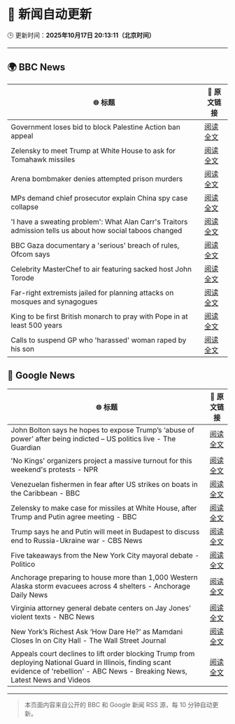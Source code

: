 # 🧠 新闻自动更新

🕒 更新时间：**2025年10月17日 20:13:11（北京时间）**

---

## 🌍 BBC News

| 🌐 标题 | 🔗 原文链接 |
|--------|-------------|
| Government loses bid to block Palestine Action ban appeal | [阅读全文](https://www.bbc.com/news/articles/ce9dg5v43vmo?at_medium=RSS&at_campaign=rss) |
| Zelensky to meet Trump at White House to ask for Tomahawk missiles | [阅读全文](https://www.bbc.com/news/articles/crmxz37nv3zo?at_medium=RSS&at_campaign=rss) |
| Arena bombmaker denies attempted prison murders | [阅读全文](https://www.bbc.com/news/articles/c0mxz2j8jw4o?at_medium=RSS&at_campaign=rss) |
| MPs demand chief prosecutor explain China spy case collapse | [阅读全文](https://www.bbc.com/news/articles/cvgd5jgzdweo?at_medium=RSS&at_campaign=rss) |
| 'I have a sweating problem': What Alan Carr's Traitors admission tells us about how social taboos changed | [阅读全文](https://www.bbc.com/news/articles/cwy51pgql7eo?at_medium=RSS&at_campaign=rss) |
| BBC Gaza documentary a 'serious' breach of rules, Ofcom says | [阅读全文](https://www.bbc.com/news/articles/c629j5m2n01o?at_medium=RSS&at_campaign=rss) |
| Celebrity MasterChef to air featuring sacked host John Torode | [阅读全文](https://www.bbc.com/news/articles/c1lqg2j8zj0o?at_medium=RSS&at_campaign=rss) |
| Far-right extremists jailed for planning attacks on mosques and synagogues | [阅读全文](https://www.bbc.com/news/articles/c4gkm4jyrpdo?at_medium=RSS&at_campaign=rss) |
| King to be first British monarch to pray with Pope in at least 500 years | [阅读全文](https://www.bbc.com/news/articles/czxkrn7jvexo?at_medium=RSS&at_campaign=rss) |
| Calls to suspend GP who 'harassed' woman raped by his son | [阅读全文](https://www.bbc.com/news/articles/ce3xylkx2d1o?at_medium=RSS&at_campaign=rss) |

## 📰 Google News

| 🌐 标题 | 🔗 原文链接 |
|--------|-------------|
| John Bolton says he hopes to expose Trump’s ‘abuse of power’ after being indicted – US politics live - The Guardian | [阅读全文](https://news.google.com/rss/articles/CBMiyAFBVV95cUxOR1VsXzBIVDdRSEpKcG1fZW5KaC1YbDlock9JNkg4QWU2TWpuSHVmNkQ5bzhuOTM4SXBCZ0Fhb0VnbHpLNlRwc1hJMWx3ZHJNS0FqTXdXNGIwNC04b2NRa1JicERreVZFOHhENTRUazFiRnFDdTJnLVNCZkVvU3ZQZGo0LTFJWU5TMjlicDhNSDNfbG9kajV3d2dDNVNDdWJ2VEd2QVJrY0xNVFp3MUF4RHJxNjdreFVrc19aNDFIYzFPOGYyX2MzWQ?oc=5) |
| 'No Kings' organizers project a massive turnout for this weekend's protests - NPR | [阅读全文](https://news.google.com/rss/articles/CBMid0FVX3lxTE9xbWZQbmFOa3lKSHZuOVFlM3U3cHJZcm41VFR0djJEMGRvU3ExdmtScHctQjlrc3kxVWduZ2JWZmowT1A4MGpoVXZORHRJYVYyckVJanZ3V2xKUWRhdU5IT3M2OWpCQVh5YmlDZDV6MW5zSElGeGJv?oc=5) |
| Venezuelan fishermen in fear after US strikes on boats in the Caribbean - BBC | [阅读全文](https://news.google.com/rss/articles/CBMiWkFVX3lxTE5PQjVQelJwVGhTY2dGSzlPYzY0Qmg0Z3M4MXFNVWdSVjdvbHNhSkxQY2MzTWRHc0VnaWI1OXpKQ3Iwem13Qy1wUldlMUVVU1ZyNGw3TlJsQ1FkQdIBX0FVX3lxTE5YOGJodnZHclFsLWVuM3VES3FRQllpUFBlemFzTU5WM1FGckNuNmJQSWlyWldvTXIyUmxZeS1PbEZoWWZidjBrTFU4ZXEtQlVqbGY1UjV6bjFpclNFS2hJ?oc=5) |
| Zelensky to make case for missiles at White House, after Trump and Putin agree meeting - BBC | [阅读全文](https://news.google.com/rss/articles/CBMiWkFVX3lxTE9Fal8wR2g3bE8xR1BJaGExUlp0SE9TN0ZhdVRuNkdBak53akJTM1JFX1kybTVWaHJRY0lDa1pycm9pTm04cHJ4VTMxOWtrUVQ4aVg3VW9UekJnUdIBX0FVX3lxTE4wM0RyMy1vZk9NY3dCMGFtQ0t2eWFOQ1FLTUE3M3BPLVd5bDI1dWN4Y3kzSk9TejFkTEpBUU1sQjVfMGZRSFVoM05mei0tV0NtMmlBVV9Pd0VicDlpbHYw?oc=5) |
| Trump says he and Putin will meet in Budapest to discuss end to Russia-Ukraine war - CBS News | [阅读全文](https://news.google.com/rss/articles/CBMikwFBVV95cUxObUtiN3hyYTV1ZVlOdmJDR3NUTUdsRmFzbHhKRzZfa1E4TEdoa3ZFRHljM3dyeUFRakJvcm54TG4tZzRLYXd5QUpzREJ2VHEyTF9Zbl8ybFBzZ0RyX1hoTFFxNGd2MGdUQlpsZ05xZk9sTTB4V2R6LVZzOEIweTRqVkk3ME1WMFNsTGFGOFBzMWZYX0nSAZgBQVVfeXFMTUR4UXJmT3ZIZEtMMWpfRzhCc0p5NWlicko2YUdGV05WM1ItWXY4SzJkR0lGbF9hZlJWcnhZQnRhSVdTSkRuS18xZ0YwamZXZnFlczlzbkVjdURzSW1zQUZzWUZ3cjNJZUZfVGZyblZxeHQwY2JYRkR3eU1RTExzODJnRFJIeXRocnlEcktxWU05Q184cnF0N0E?oc=5) |
| Five takeaways from the New York City mayoral debate - Politico | [阅读全文](https://news.google.com/rss/articles/CBMipAFBVV95cUxORE0tNm1aUXNnamtTNk5feV94NjZHTzNLMHBnTjN1Vk9UTjBfeUpieFYtV2s4dlBWNDNZZ1NJbzVZWFNsVzk5ekdFSTd3clNzbHV5VUd3Tlg2bXlXZ1EzaVJROHM2R3k5Q2p3aE80amZPcFdERU1pRF8yb0dDbklkWGt6YWlBUGsxb1Z4TnI4bGlfNkpVSDZQSmhjR1hpS1JwdW9nQg?oc=5) |
| Anchorage preparing to house more than 1,000 Western Alaska storm evacuees across 4 shelters - Anchorage Daily News | [阅读全文](https://news.google.com/rss/articles/CBMi3gFBVV95cUxPRmsyei1tWDlTdUdvYTlXdUt4TmpybXdiZGM4bEJ6ZC1ReFJTT0N0d1psa3dTRjkzMFpqWTdWNWZWMFQtY3pNMzJGZTVGUU9rdU81aDZKcUlpQ0pPalRPVmdSYlJweGlLMkE2MFBTbUhPMXQ3RE5iRFVzOENjdWc3c2hQNXB6VzlZOTY0dS1nVFl6UDlEQjJyU3RrVmpIZnRwdWJybnhUdXprekJrMWREb3BNbmRvY3k2Y3pxU1IxV0VJVndaZkZRMUZYbUNpbHBOV01XQUhBQ2preHhPLWc?oc=5) |
| Virginia attorney general debate centers on Jay Jones' violent texts - NBC News | [阅读全文](https://news.google.com/rss/articles/CBMirwFBVV95cUxNb20xeERCUkVXbTFLbXpGeFJSak9tcHUxdk5ySHpwRHZMZ2NqMGhHMmM2U2JGejFiQnQ1RG1QUTZKaHFRR2tJaHZOaDdQM1FyMXY1a24xSVh0UnFIRWFXUHdJSWpsUXBVUldNc3pwMzJTYkM4N29vTm56UENhbzRWNVE2QzFMdExsOTZvdFJwYVVaN19ZdzV0VzJRWlhkMkhfeGJtUVZHUWlGMGkxZDJV0gFWQVVfeXFMT2xXQVFTQTQ2TFRFUTY5UDFYb0J0TS1rOEQ4Rm05Y3U0NzliUFlWSTR2eU1WVGg2MVl3bHZXQXN2d0EzcWxTbVl5WWxpSHVwUlhyclNaVnc?oc=5) |
| New York’s Richest Ask ‘How Dare He?’ as Mamdani Closes In on City Hall - The Wall Street Journal | [阅读全文](https://news.google.com/rss/articles/CBMifkFVX3lxTE5vNEFObG9xN2ZOZlJ3a3dHajJvUGFWYW85T29mZnd4UVVTa0ZXMEFUZC1GUVhxMFR0RTBWRFlYSnlPZW51RFpTLWV2RkRyYS1LbmNva3hvbWJZNFFxSTFqUmQzTE9KWFBTWFhPMGFLYmc2ZXBwMEhla19hNloyQQ?oc=5) |
| Appeals court declines to lift order blocking Trump from deploying National Guard in Illinois, finding scant evidence of 'rebellion' - ABC News - Breaking News, Latest News and Videos | [阅读全文](https://news.google.com/rss/articles/CBMipgFBVV95cUxOWXdKblZnNXVTV2tURFNMQkVscXc3RGtRQnNTeGZ4d2oxOUFfTElFRWp1QjVWUHVHbHo0aF9lbEJVbnNYQWo4UjVXbjRkekMxTlUzeGFIX20yazE4dTNWWUxmbzJqRFZIMjFsY1RNbEEtTHJJSzFRSEdoRjhFMWVyUkZNNl9ROWNwUnBkTUE0V3ZKZ3Z0Q0s5c3VhVkEzdlRKQmUtdk5B0gGrAUFVX3lxTE0zLS05STJVSHVyNmlzTWJ3YXUtUFA3dkVyakdvSlh2RjAyVEd3THhJUFRFYUQydlNDaHY1UjBHelFIZWlhbWFvSUt4QVFkMFRfejl1NlhPbXlrSjJZUUtCX1lmNkJDYTJXVWFmWEpxd2FlM0szb203LW1VVlc0QXdVMGNueUdGSzNwdWc0SURaQzV2REJ4X3JXcGdpdlptZ05RWEVDZFpiYm5udw?oc=5) |

---
> 本页面内容来自公开的 BBC 和 Google 新闻 RSS 源，每 10 分钟自动更新。